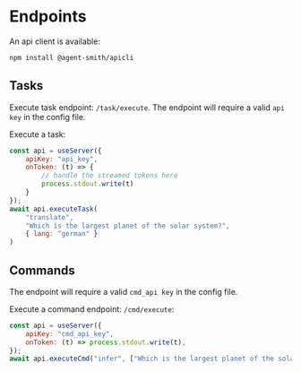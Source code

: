 # Endpoints

An api client is available:

```bash
npm install @agent-smith/apicli
```

## Tasks

Execute task endpoint: `/task/execute`. The endpoint will require a valid `api key`
in the config file.

Execute a task:

```js
const api = useServer({
    apiKey: "api_key",
    onToken: (t) => {
        // handle the streamed tokens here
        process.stdout.write(t)
    }
});
await api.executeTask(
    "translate", 
    "Which is the largest planet of the solar system?", 
    { lang: "german" }
)
```

## Commands

The endpoint will require a valid `cmd_api key` in the config file.

Execute a command endpoint: `/cmd/execute`:

```js
const api = useServer({
    apiKey: "cmd_api_key",
    onToken: (t) => process.stdout.write(t),
});
await api.executeCmd("infer", ["Which is the largest planet of the solar system?"])
```
